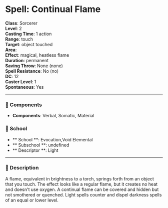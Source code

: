 
# Spell: Continual Flame
**Class**: Sorcerer  
**Level**: 2  
**Casting Time**: 1 action  
**Range**: touch  
**Target**: object touched  
**Area**:   
**Effect**: magical, heatless flame  
**Duration**: permanent  
**Saving Throw**: None (none)  
**Spell Resistance**: No (no)  
**DC**: 12  
**Caster Level**: 1  
**Spontaneous**: Yes

---

### 🔮 Components
- **Components**: Verbal, Somatic, Material

### 🏫 School
- ** School **: Evocation,Void Elemental
- ** Subschool **: undefined
- ** Descriptor **: Light
---

### 📜 Description
A flame, equivalent in brightness to a torch, springs forth from an object that you touch. The effect looks like a regular flame, but it creates no heat and doesn't use oxygen. A continual flame can be covered and hidden but not smothered or quenched. Light spells counter and dispel darkness spells of an equal or lower level.
